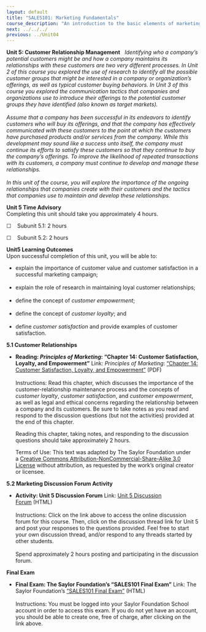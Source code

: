 ```yaml
---
layout: default
title: "SALES101: Marketing Fundamentals"
course_description: "An introduction to the basic elements of marketing for businesses and nonprofit organizations."
next: ../../../
previous: ../Unit04
---
```

**Unit 5: Customer Relationship Management** <span id="5"></span> 
*Identifying who a company’s potential customers might be and how a
company maintains its relationships with these customers are two very
different processes. In Unit 2 of this course you explored the use of
research to identify all the possible customer groups that might be
interested in a company or organization’s offerings, as well as typical
customer buying behaviors. In Unit 3 of this course you explored the
communication tactics that companies and organizations use to introduce
their offerings to the potential customer groups they have identified
(also known as target markets).*  
    
 *Assume that a company has been successful in its endeavors to identify
customers who will buy its offerings, and that the company has
effectively communicated with these customers to the point at which the
customers have purchased products and/or services from the company.
While this development may sound like a success unto itself, the company
must continue its efforts to satisfy these customers so that they
continue to buy the company’s offerings. To improve the likelihood of
repeated transactions with its customers, a company must continue to
develop and manage these relationships.*  
    
 *In this unit of the course, you will explore the importance of the
ongoing relationships that companies create with their customers and the
tactics that companies use to maintain and develop these relationships.*

**Unit 5 Time Advisory**  
Completing this unit should take you approximately 4 hours.  
  
 ☐    Subunit 5.1: 2 hours  
  
 ☐    Subunit 5.2: 2 hours

**Unit5 Learning Outcomes**  
Upon successful completion of this unit, you will be able to:  
-   explain the importance of customer value and customer satisfaction
    in a successful marketing campaign;  
      
-   explain the role of research in maintaining loyal customer
    relationships;  
      
-   define the concept of *customer empowerment*;  
      
-   define the concept of *customer loyalty*; and  
      
-   define *customer satisfaction* and provide examples of customer
    satisfaction.

**5.1 Customer Relationships** <span id="5.1"></span> 
-   **Reading: *Principles of Marketing*: “Chapter 14: Customer
    Satisfaction, Loyalty, and Empowerment”**
    Link: *Principles of Marketing*: [“Chapter 14: Customer
    Satisfaction, Loyalty, and
    Empowerment”](https://resources.saylor.org/archived/textbooks/Principles%20of%20Marketing.pdf) (PDF)  
        
     Instructions: Read this chapter, which discusses the importance of
    the customer-relationship maintenance process and the concepts of
    *customer loyalty*, *customer satisfaction*, and *customer
    empowerment*, as well as legal and ethical concerns regarding the
    relationship between a company and its customers. Be sure to take
    notes as you read and respond to the discussion questions (but not
    the activities) provided at the end of this chapter.  
      
     Reading this chapter, taking notes, and responding to the
    discussion questions should take approximately 2 hours.  
      
     Terms of Use: This text was adapted by The Saylor Foundation under
    a [Creative Commons Attribution-NonCommercial-Share-Alike 3.0
    License](http://creativecommons.org/licenses/by-nc-sa/3.0/) without
    attribution, as requested by the work’s original creator or
    licensee.

**5.2 Marketing Discussion Forum Activity** <span id="5.2"></span> 
-   **Activity: Unit 5 Discussion Forum**
    Link: [Unit 5 Discussion
    Forum](http://forums.saylor.org/forum/professional-development/certificate-programs/sales101-marketing-fundamentals/) (HTML)  
        
     Instructions: Click on the link above to access the online
    discussion forum for this course. Then, click on the discussion
    thread link for Unit 5 and post your responses to the questions
    provided. Feel free to start your own discussion thread, and/or
    respond to any threads started by other students.  
        
     Spend approximately 2 hours posting and participating in the
    discussion forum.

**Final Exam** <span id="6"></span> 
-   **Final Exam: The Saylor Foundation’s “SALES101 Final Exam”**
    Link: The Saylor Foundation’s [“SALES101 Final
    Exam”](http://school.saylor.org/mod/quiz/view.php?id=1515) (HTML)  
        
     Instructions: You must be logged into your Saylor Foundation School
    account in order to access this exam. If you do not yet have an
    account, you should be able to create one, free of charge, after
    clicking on the link above.


